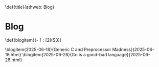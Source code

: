 \def{title}{athweb: Blog}
# Blog

\def{blogitem}{- $1: [$2]($3)}

\blogitem{2025-06-18}{Generic C and Preprocessor Madness}{2025-06-18.html}
\blogitem{2025-06-26}{Go is a good-bad language}{2025-06-26.html}

